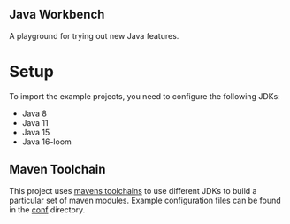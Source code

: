Java Workbench
---

A playground for trying out new Java features.

# Setup

To import the example projects, you need to configure the following JDKs:
- Java 8
- Java 11
- Java 15
- Java 16-loom

## Maven Toolchain

This project uses [mavens toolchains](http://maven.apache.org/guides/mini/guide-using-toolchains.html) to use different JDKs to build a particular set of maven modules.
Example configuration files can be found in the [conf](./conf) directory.
 